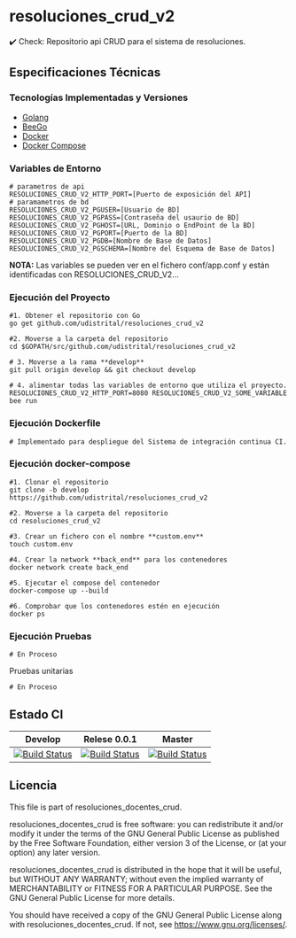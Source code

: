 # resoluciones_crud_v2
:heavy_check_mark: Check: Repositorio api CRUD para el sistema de resoluciones.


## Especificaciones Técnicas

### Tecnologías Implementadas y Versiones
* [Golang](https://github.com/udistrital/introduccion_oas/blob/master/instalacion_de_herramientas/golang.md)
* [BeeGo](https://github.com/udistrital/introduccion_oas/blob/master/instalacion_de_herramientas/beego.md)
* [Docker](https://docs.docker.com/engine/install/ubuntu/)
* [Docker Compose](https://docs.docker.com/compose/)


### Variables de Entorno
```shell
# parametros de api
RESOLUCIONES_CRUD_V2_HTTP_PORT=[Puerto de exposición del API]
# paramametros de bd
RESOLUCIONES_CRUD_V2_PGUSER=[Usuario de BD]
RESOLUCIONES_CRUD_V2_PGPASS=[Contraseña del usaurio de BD]
RESOLUCIONES_CRUD_V2_PGHOST=[URL, Dominio o EndPoint de la BD]
RESOLUCIONES_CRUD_V2_PGPORT=[Puerto de la BD]
RESOLUCIONES_CRUD_V2_PGDB=[Nombre de Base de Datos]
RESOLUCIONES_CRUD_V2_PGSCHEMA=[Nombre del Esquema de Base de Datos]
```
**NOTA:** Las variables se pueden ver en el fichero conf/app.conf y están identificadas con RESOLUCIONES_CRUD_V2...


### Ejecución del Proyecto
```shell
#1. Obtener el repositorio con Go
go get github.com/udistrital/resoluciones_crud_v2

#2. Moverse a la carpeta del repositorio
cd $GOPATH/src/github.com/udistrital/resoluciones_crud_v2

# 3. Moverse a la rama **develop**
git pull origin develop && git checkout develop

# 4. alimentar todas las variables de entorno que utiliza el proyecto.
RESOLUCIONES_CRUD_V2_HTTP_PORT=8080 RESOLUCIONES_CRUD_V2_SOME_VARIABLE bee run
```

### Ejecución Dockerfile
```shell
# Implementado para despliegue del Sistema de integración continua CI.
```

### Ejecución docker-compose
```shell
#1. Clonar el repositorio
git clone -b develop https://github.com/udistrital/resoluciones_crud_v2

#2. Moverse a la carpeta del repositorio
cd resoluciones_crud_v2

#3. Crear un fichero con el nombre **custom.env**
touch custom.env

#4. Crear la network **back_end** para los contenedores
docker network create back_end

#5. Ejecutar el compose del contenedor
docker-compose up --build

#6. Comprobar que los contenedores estén en ejecución
docker ps
```

### Ejecución Pruebas
```shell
# En Proceso
```

Pruebas unitarias
```shell
# En Proceso
```
## Estado CI


| Develop | Relese 0.0.1 | Master |
| -- | -- | -- |
| [![Build Status](https://hubci.portaloas.udistrital.edu.co/api/badges/udistrital/resoluciones_crud_v2/status.svg?ref=refs/heads/develop)](https://hubci.portaloas.udistrital.edu.co/udistrital/resoluciones_crud_v2) | [![Build Status](https://hubci.portaloas.udistrital.edu.co/api/badges/udistrital/resoluciones_crud_v2/status.svg?ref=refs/heads/release/0.0.1)](https://hubci.portaloas.udistrital.edu.co/udistrital/resoluciones_crud_v2) | [![Build Status](https://hubci.portaloas.udistrital.edu.co/api/badges/udistrital/resoluciones_crud_v2/status.svg)](https://hubci.portaloas.udistrital.edu.co/udistrital/resoluciones_crud_v2) |


## Licencia

This file is part of resoluciones_docentes_crud.

resoluciones_docentes_crud is free software: you can redistribute it and/or modify it under the terms of the GNU General Public License as published by the Free Software Foundation, either version 3 of the License, or (at your option) any later version.

resoluciones_docentes_crud is distributed in the hope that it will be useful, but WITHOUT ANY WARRANTY; without even the implied warranty of MERCHANTABILITY or FITNESS FOR A PARTICULAR PURPOSE. See the GNU General Public License for more details.

You should have received a copy of the GNU General Public License along with resoluciones_docentes_crud. If not, see https://www.gnu.org/licenses/.
